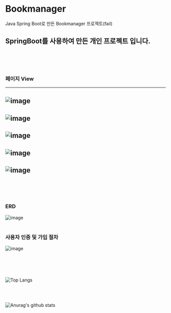 # Bookmanager
Java Spring Boot로 만든 Bookmanager 프로젝트(fail)


## SpringBoot를 사용하여 만든 개인 프로젝트 입니다.
<br/><br/><br/>

### **페이지 View**
---------------------
![image](https://github.com/sczzsccs/Bookmanager/assets/104063759/78774a8b-c671-475c-81b0-9b04ecd90498)
---------------------
![image](https://github.com/sczzsccs/Bookmanager/assets/104063759/6f270b77-2762-40ab-97c6-4254ec7a7fab)
---------------------
![image](https://github.com/sczzsccs/Bookmanager/assets/104063759/3e2f7428-4192-4fcf-88fc-f01e7d8b00bb)
---------------------
![image](https://github.com/sczzsccs/Bookmanager/assets/104063759/477c66db-c868-4534-9e03-5183d3cb0b70)
---------------------
![image](https://github.com/sczzsccs/Bookmanager/assets/104063759/d743067a-252a-4c76-8a14-64d9a9367a1a)
---------------------
<br/><br/><br/>



### **ERD**
![image](https://github.com/sczzsccs/Bookmanager/assets/104063759/2effed2d-b760-4a03-b1e1-d59d360483c8)
<br/><br/>

### **사용자 인증 및 가입 절차**
![image](https://github.com/sczzsccs/Bookmanager/assets/104063759/f2440234-f102-4f26-9e53-17c2d40d6476)
<br/><br/><br/>
<br/><br/>

![Top Langs](https://github-readme-stats.vercel.app/api/top-langs/?username=jsczzsccs)

<br/><br/>

![Anurag's github stats](https://github-readme-stats.vercel.app/api?username=sczzsccs)
